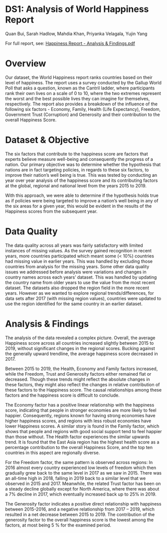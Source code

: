 # DS1: Analysis of World Happiness Report 
Quan Bui, Sarah Hadlow, Mahdia Khan, Priyanka Velagala, Yujin Yang

For full report, see: [Happiness Report - Analysis & Findings.pdf](https://github.com/PriyankaVelagala/DS1_Foundations-of-Data-Science/blob/main/Group%2029%20-Happiness%20Report%20-%20Analysis%20%26%20Findings.pdf)

# Overview 
Our dataset, the World Happiness report ranks countries based on their level of happiness. The report uses a survey conducted by the Gallup World Poll that asks a question, known as the Cantril ladder, where participants rank their own lives on a scale of 0 to 10, where the two extremes represent the worst and the best possible lives they can imagine for themselves, respectively. The report also provides a breakdown of the influence of the following six factors - Economy, Family, Health (Life Expectancy), Freedom, Government Trust (Corruption) and  Generosity and their contribution to the overall Happiness Score. 

# Dataset & Objective 
The six factors that contribute to the happiness score are factors that experts believe measure well-being and consequently the progress of a nation. Our primary objective was to determine whether the hypothesis that nations are in fact targeting policies, in regards to these six factors, to improve their nation’s well being  is true. This was tested by  conducting an year over year analysis of the happiness score and its contributing factors at the global, regional and national level from the years 2015 to 2019. 

With this approach, we were able to determine if the hypothesis holds true as if policies were being targeted to improve a nation’s well being in any of the six areas for a given year, this would be evident in the results of the Happiness scores from the subsequent year. 

# Data Quality 
The data quality across all years was fairly satisfactory with limited instances of missing values. As the survey gained recognition in recent years, more countries participated which meant some (< 10%) countries had missing value in earlier years. This was handled by excluding those countries from analysis for the missing years. Some other data quality issues we addressed before analysis were variations and changes in country names across each years’ dataset. This was handled by updating the country name from older years to use the value from the most recent dataset. The datasets also dropped the region field in the more recent years. However as we wanted to explore regional trends/differences, for data sets after 2017 (with missing region values), countries were updated to use the region identified for the same country in an earlier dataset.

# Analysis & Findings 
The analysis of the data revealed a complex picture. Overall, the average Happiness score across all countries increased slightly between 2015 to 2019, without significant changes in the regional scores. Bucking against the generally upward trendline, the average happiness score decreased in 2017.  

Between 2015 to 2019, the Health, Economy and Family factors increased, while the Freedom, Trust and Generosity factors either remained flat or decreased. Though these trends might reflect the absolute changes in these factors, they might also reflect the changes in relative contribution of these factors to the Happiness score. The causal relationships among these factors and the happiness score is difficult to conclude.

The Economy factor has a positive linear relationship with the happiness score, indicating that people in stronger economies are more likely to feel happier. Consequently, regions known for having strong economies have higher happiness scores, and regions with less robust economies have lower Happiness scores. A similar story is found in the Family factor, which shows that people and regions with good social support tend to feel happier than those without. The Health factor experiences the similar upwards trend. It is found that the East Asia region has the highest health score as a percentage contribution to the overall Happiness Score, and  the top ten countries in this aspect are regionally diverse.

For the Freedom factor, the same pattern is observed across regions: In 2016 almost every country experienced low levels of freedom which then gradually grew back to the same level in 2017 as we saw in 2015. There was an all-time high in 2018, falling in 2019 back to a similar level that we observed in 2015 and 2017. Meanwhile, the related Trust factor has been on a steady decline globally except for North America, where there was about a 7% decline in 2017, which eventually increased back up to 25% in 2019.

The Generosity factor indicates a positive direct relationship with happiness between 2015-2016, and a negative relationship from 2017 – 2019, which resulted in a net decrease between 2015 to 2019. The contribution of the generosity factor to the overall happiness score is the lowest among the factors, at most being 5 % for the examined period.

